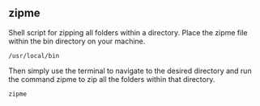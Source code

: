 ## zipme

Shell script for zipping all folders within a directory. Place the zipme file within the bin directory on your machine.

```
/usr/local/bin
```
Then simply use the terminal to navigate to the desired directory and run the command zipme to zip all the folders within that directory.

```
zipme
```
